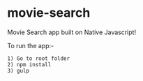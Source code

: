 # movie-search
Movie Search app built on Native Javascript!



To run the app:-

`1) Go to root folder` <br>
`2) npm install` <br>
`3) gulp`
